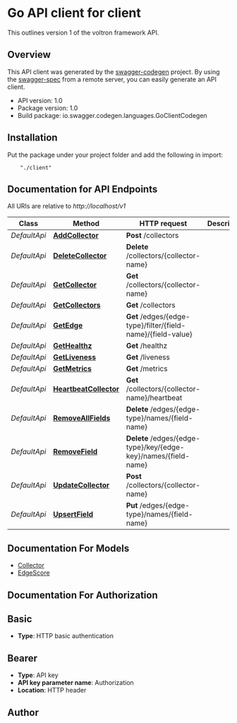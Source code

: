 # Go API client for client

This outlines version 1 of the voltron framework API. 

## Overview
This API client was generated by the [swagger-codegen](https://github.com/swagger-api/swagger-codegen) project.  By using the [swagger-spec](https://github.com/swagger-api/swagger-spec) from a remote server, you can easily generate an API client.

- API version: 1.0
- Package version: 1.0
- Build package: io.swagger.codegen.languages.GoClientCodegen

## Installation
Put the package under your project folder and add the following in import:
```
    "./client"
```

## Documentation for API Endpoints

All URIs are relative to *http://localhost/v1*

Class | Method | HTTP request | Description
------------ | ------------- | ------------- | -------------
*DefaultApi* | [**AddCollector**](docs/DefaultApi.md#addcollector) | **Post** /collectors | 
*DefaultApi* | [**DeleteCollector**](docs/DefaultApi.md#deletecollector) | **Delete** /collectors/{collector-name} | 
*DefaultApi* | [**GetCollector**](docs/DefaultApi.md#getcollector) | **Get** /collectors/{collector-name} | 
*DefaultApi* | [**GetCollectors**](docs/DefaultApi.md#getcollectors) | **Get** /collectors | 
*DefaultApi* | [**GetEdge**](docs/DefaultApi.md#getedge) | **Get** /edges/{edge-type}/filter/{field-name}/{field-value} | 
*DefaultApi* | [**GetHealthz**](docs/DefaultApi.md#gethealthz) | **Get** /healthz | 
*DefaultApi* | [**GetLiveness**](docs/DefaultApi.md#getliveness) | **Get** /liveness | 
*DefaultApi* | [**GetMetrics**](docs/DefaultApi.md#getmetrics) | **Get** /metrics | 
*DefaultApi* | [**HeartbeatCollector**](docs/DefaultApi.md#heartbeatcollector) | **Get** /collectors/{collector-name}/heartbeat | 
*DefaultApi* | [**RemoveAllFields**](docs/DefaultApi.md#removeallfields) | **Delete** /edges/{edge-type}/names/{field-name} | 
*DefaultApi* | [**RemoveField**](docs/DefaultApi.md#removefield) | **Delete** /edges/{edge-type}/key/{edge-key}/names/{field-name} | 
*DefaultApi* | [**UpdateCollector**](docs/DefaultApi.md#updatecollector) | **Post** /collectors/{collector-name} | 
*DefaultApi* | [**UpsertField**](docs/DefaultApi.md#upsertfield) | **Put** /edges/{edge-type}/names/{field-name} | 


## Documentation For Models

 - [Collector](docs/Collector.md)
 - [EdgeScore](docs/EdgeScore.md)


## Documentation For Authorization


## Basic

- **Type**: HTTP basic authentication

## Bearer

- **Type**: API key 
- **API key parameter name**: Authorization
- **Location**: HTTP header


## Author




